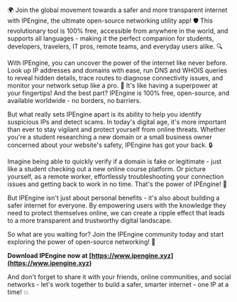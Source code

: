 🌍 Join the global movement towards a safer and more transparent internet with IPEngine, the ultimate open-source networking utility app! 🛡️ This revolutionary tool is 100% free, accessible from anywhere in the world, and supports all languages - making it the perfect companion for students, developers, travelers, IT pros, remote teams, and everyday users alike. 🔍

With IPEngine, you can uncover the power of the internet like never before. Look up IP addresses and domains with ease, run DNS and WHOIS queries to reveal hidden details, trace routes to diagnose connectivity issues, and monitor your network setup like a pro. 📡 It's like having a superpower at your fingertips! And the best part? IPEngine is 100% free, open-source, and available worldwide - no borders, no barriers.

But what really sets IPEngine apart is its ability to help you identify suspicious IPs and detect scams. In today's digital age, it's more important than ever to stay vigilant and protect yourself from online threats. Whether you're a student researching a new domain or a small business owner concerned about your website's safety, IPEngine has got your back. 🔒

Imagine being able to quickly verify if a domain is fake or legitimate - just like a student checking out a new online course platform. Or picture yourself, as a remote worker, effortlessly troubleshooting your connection issues and getting back to work in no time. That's the power of IPEngine! 🚀

But IPEngine isn't just about personal benefits - it's also about building a safer internet for everyone. By empowering users with the knowledge they need to protect themselves online, we can create a ripple effect that leads to a more transparent and trustworthy digital landscape.

So what are you waiting for? Join the IPEngine community today and start exploring the power of open-source networking! 🎉

**Download IPEngine now at [https://www.ipengine.xyz](https://www.ipengine.xyz)**

And don't forget to share it with your friends, online communities, and social networks - let's work together to build a safer, smarter internet - one IP at a time! 💥